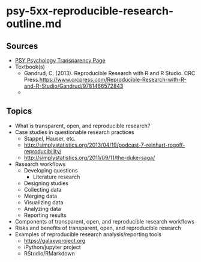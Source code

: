 # psy-5xx-reproducible-research-outline.md

## Sources

- [PSY Psychology Transparency Page](https://github.com/psu-psychology/transparency/README.md)
- Textbook(s)
    + Gandrud, C. (2013). Reproducible Research with R and R Studio. CRC Press.<https://www.crcpress.com/Reproducible-Research-with-R-and-R-Studio/Gandrud/9781466572843>
    + 

## Topics

- What is transparent, open, and reproducible research?
- Case studies in questionable research practices
    + Stappel, Hauser, etc.
    + <http://simplystatistics.org/2013/04/19/podcast-7-reinhart-rogoff-reproducibility/>
    + <http://simplystatistics.org/2011/09/11/the-duke-saga/>
- Research workflows
    + Developing questions
        * Literature research
    + Designing studies
    + Collecting data
    + Merging data
    + Visualizing data
    + Analyzing data
    + Reporting results
- Components of transparent, open, and reproducible research workflows
- Risks and benefits of transparent, open, and reproducible research
- Examples of reproducible research analysis/reporting tools
    + <https://galaxyproject.org>
    + iPython/jupyter project
    + RStudio/RMarkdown
